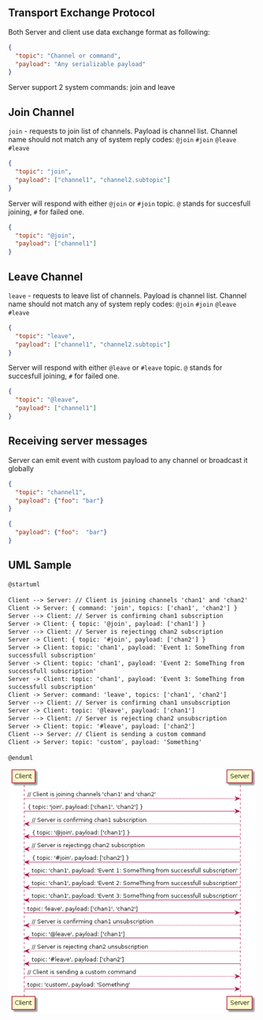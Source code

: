 Transport Exchange Protocol
------

Both Server and client use data exchange format as following:

```json
{
  "topic": "Channel or command",
  "payload": "Any serializable payload"
}
```

Server support 2 system commands: join and leave


Join Channel
---

`join` - requests to join list of channels. Payload is channel list. Channel name should not match any of system reply codes: `@join` `#join` `@leave` `#leave`

```json
{
  "topic": "join",
  "payload": ["channel1", "channel2.subtopic"]
}
```

Server will respond with either `@join` or `#join` topic. `@` stands for succesfull joining, `#` for failed one.

```json
{
  "topic": "@join",
  "payload": ["channel1"]
}
``` 

Leave Channel
---
`leave` - requests to leave list of channels. Payload is channel list. Channel name should not match any of system reply codes: `@join` `#join` `@leave` `#leave`

```json
{
  "topic": "leave",
  "payload": ["channel1", "channel2.subtopic"]
}
```

Server will respond with either `@leave` or `#leave` topic. `@` stands for succesfull joining, `#` for failed one.

```json
{
  "topic": "@leave",
  "payload": ["channel1"]
}
``` 

Receiving server messages
---

Server can emit event with custom payload to any channel or broadcast it globally

```json
{
  "topic": "channel1",
  "payload": {"foo": "bar"}
}
```

```json
{
  "payload": {"foo":  "bar"}
}
```

UML Sample
-----
```puml
@startuml

Client --> Server: // Client is joining channels 'chan1' and 'chan2'
Client -> Server: { command: 'join', topics: ['chan1', 'chan2'] }
Server --> Client: // Server is confirming chan1 subscription
Server -> Client: { topic: '@join', payload: ['chan1'] }
Server --> Client: // Server is rejectingg chan2 subscription
Server -> Client: { topic: '#join', payload: ['chan2'] }
Server -> Client: topic: 'chan1', payload: 'Event 1: SomeThing from successfull subscription'
Server -> Client: topic: 'chan1', payload: 'Event 2: SomeThing from successfull subscription'
Server -> Client: topic: 'chan1', payload: 'Event 3: SomeThing from successfull subscription'
Client -> Server: command: 'leave', topics: ['chan1', 'chan2']
Server --> Client: // Server is confirming chan1 unsubscription
Server -> Client: topic: '@leave', payload: ['chan1']
Server --> Client: // Server is rejecting chan2 unsubscription
Server -> Client: topic: '#leave', payload: ['chan2']
Client --> Server: // Client is sending a custom command
Client -> Server: topic: 'custom', payload: 'Something'

@enduml
```

![UML Diagram](transport.png)
